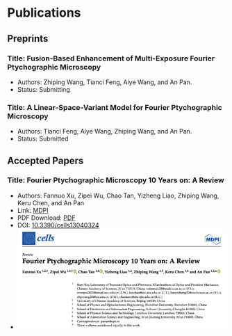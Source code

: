 # Publications

## Preprints
### Title: Fusion-Based Enhancement of Multi-Exposure Fourier Ptychographic Microscopy
- Authors: Zhiping Wang, Tianci Feng, Aiye Wang, and An Pan.
- Status: Submitting

### Title: A Linear-Space-Variant Model for Fourier Ptychographic Microscopy
- Authors: Tianci Feng, Aiye Wang, Zhiping Wang, and An Pan.
- Status: Submitted

## Accepted Papers
### Title: Fourier Ptychographic Microscopy 10 Years on: A Review
- Authors: Fannuo Xu, Zipei Wu, Chao Tan, Yizheng Liao, Zhiping Wang, Keru Chen, and An Pan
- Link: [MDPI](https://www.mdpi.com/2073-4409/13/4/324)
- PDF Download: [PDF](./cells-13-00324.pdf)
- DOI: [10.3390/cells13040324](https://doi.org/10.3390/cells13040324)
-  ![Fourier Ptychographic Microscopy 10 Years on: A Review](./cellsreviews.png)

